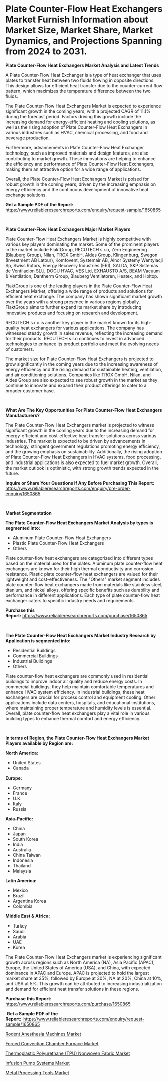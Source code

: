 <p><h1>Plate Counter-Flow Heat Exchangers Market Furnish Information about Market Size, Market Share, Market Dynamics, and Projections Spanning from 2024 to 2031.</h1></p><p><strong>Plate Counter-Flow Heat Exchangers Market Analysis and Latest Trends</strong></p>
<p><p>A Plate Counter-Flow Heat Exchanger is a type of heat exchanger that uses plates to transfer heat between two fluids flowing in opposite directions. This design allows for efficient heat transfer due to the counter-current flow pattern, which maximizes the temperature difference between the two fluids.</p><p>The Plate Counter-Flow Heat Exchangers Market is expected to experience significant growth in the coming years, with a projected CAGR of 11.1% during the forecast period. Factors driving this growth include the increasing demand for energy-efficient heating and cooling solutions, as well as the rising adoption of Plate Counter-Flow Heat Exchangers in various industries such as HVAC, chemical processing, and food and beverage production.</p><p>Furthermore, advancements in Plate Counter-Flow Heat Exchanger technology, such as improved materials and design features, are also contributing to market growth. These innovations are helping to enhance the efficiency and performance of Plate Counter-Flow Heat Exchangers, making them an attractive option for a wide range of applications.</p><p>Overall, the Plate Counter-Flow Heat Exchangers Market is poised for robust growth in the coming years, driven by the increasing emphasis on energy efficiency and the continuous development of innovative heat exchange solutions.</p></p>
<p><strong>Get a Sample PDF of the Report:&nbsp;</strong> <a href="https://www.reliableresearchreports.com/enquiry/request-sample/1650865">https://www.reliableresearchreports.com/enquiry/request-sample/1650865</a></p>
<p>&nbsp;</p>
<p><strong>Plate Counter-Flow Heat Exchangers Major Market Players</strong></p>
<p><p>Plate Counter-Flow Heat Exchangers Market is highly competitive with various key players dominating the market. Some of the prominent players in the market include FlaktGroup, RECUTECH s.r.o, Zern Engineering (Blauberg Group), Nilan, TROX GmbH, Aldes Group, Klingenburg, Swegon (Investment AB Latour), Komfovent, Systemair AB, Alnor Systemy Wentylacji Sp, Swiss Rotors, Energy Recovery Industries (ERI), SALDA, S&P Sistemas de Ventilacion SLU, DOGU HVAC, VES Ltd, EXHAUSTO A/S, BEAM Vacuum & Ventilation, Dantherm Group, Blauberg Ventilatoren, Heatex, and Holtop.</p><p>FlaktGroup is one of the leading players in the Plate Counter-Flow Heat Exchangers Market, offering a wide range of products and solutions for efficient heat exchange. The company has shown significant market growth over the years with a strong presence in various regions globally. FlaktGroup aims to further expand its market share by introducing innovative products and focusing on research and development.</p><p>RECUTECH s.r.o is another key player in the market known for its high-quality heat exchangers for various applications. The company has witnessed steady growth in sales revenue, reflecting the increasing demand for their products. RECUTECH s.r.o continues to invest in advanced technologies to enhance its product portfolio and meet the evolving needs of customers.</p><p>The market size for Plate Counter-Flow Heat Exchangers is projected to grow significantly in the coming years due to the increasing awareness of energy efficiency and the rising demand for sustainable heating, ventilation, and air conditioning solutions. Companies like TROX GmbH, Nilan, and Aldes Group are also expected to see robust growth in the market as they continue to innovate and expand their product offerings to cater to a broader customer base.</p></p>
<p>&nbsp;</p>
<p><strong>What Are The Key Opportunities For Plate Counter-Flow Heat Exchangers Manufacturers?</strong></p>
<p><p>The Plate Counter-Flow Heat Exchangers market is projected to witness significant growth in the coming years due to the increasing demand for energy-efficient and cost-effective heat transfer solutions across various industries. The market is expected to be driven by advancements in technology, stringent government regulations promoting energy efficiency, and the growing emphasis on sustainability. Additionally, the rising adoption of Plate Counter-Flow Heat Exchangers in HVAC systems, food processing, and industrial applications is also expected to fuel market growth. Overall, the market outlook is optimistic, with strong growth trends expected in the future.</p></p>
<p><strong>Inquire or Share Your Questions If Any Before Purchasing This Report:</strong> <a href="https://www.reliableresearchreports.com/enquiry/pre-order-enquiry/1650865">https://www.reliableresearchreports.com/enquiry/pre-order-enquiry/1650865</a></p>
<p>&nbsp;</p>
<p><strong>Market Segmentation</strong></p>
<p><strong>The Plate Counter-Flow Heat Exchangers Market Analysis by types is segmented into:</strong></p>
<p><ul><li>Aluminum Plate Counter-Flow Heat Exchangers</li><li>Plastic Plate Counter-Flow Heat Exchangers</li><li>Others</li></ul></p>
<p><p>Plate counter-flow heat exchangers are categorized into different types based on the material used for the plates. Aluminum plate counter-flow heat exchangers are known for their high thermal conductivity and corrosion resistance. Plastic plate counter-flow heat exchangers are valued for their lightweight and cost-effectiveness. The "Others" market segment includes plate counter-flow heat exchangers made from materials like stainless steel, titanium, and nickel alloys, offering specific benefits such as durability and performance in different applications. Each type of plate counter-flow heat exchanger caters to specific industry needs and requirements.</p></p>
<p><strong>Purchase this Report:&nbsp;</strong><a href="https://www.reliableresearchreports.com/purchase/1650865">https://www.reliableresearchreports.com/purchase/1650865</a></p>
<p>&nbsp;</p>
<p><strong>The Plate Counter-Flow Heat Exchangers Market Industry Research by Application is segmented into:</strong></p>
<p><ul><li>Residential Buildings</li><li>Commercial Buildings</li><li>Industrial Buildings</li><li>Others</li></ul></p>
<p><p>Plate counter-flow heat exchangers are commonly used in residential buildings to improve indoor air quality and reduce energy costs. In commercial buildings, they help maintain comfortable temperatures and enhance HVAC system efficiency. In industrial buildings, these heat exchangers are crucial for process control and equipment cooling. Other applications include data centers, hospitals, and educational institutions, where maintaining proper temperature and humidity levels is essential. Overall, plate counter-flow heat exchangers play a vital role in various building types to enhance thermal comfort and energy efficiency.</p></p>
<p>&nbsp;</p>
<p><strong>In terms of Region, the Plate Counter-Flow Heat Exchangers Market Players available by Region are:</strong></p>
<p>
    <p> <strong> North America: </strong>
        <ul>
            <li>United States</li>
            <li>Canada</li>
        </ul>
        </p> 
    <p> <strong> Europe: </strong>
        <ul>
            <li>Germany</li>
            <li>France</li>
            <li>U.K.</li>
            <li>Italy</li>
            <li>Russia</li>
        </ul>
        </p> 
    <p> <strong> Asia-Pacific: </strong>
        <ul>
            <li>China</li>
            <li>Japan</li>
            <li>South Korea</li>
            <li>India</li>
            <li>Australia</li>
            <li>China Taiwan</li>
            <li>Indonesia</li>
            <li>Thailand</li>
            <li>Malaysia</li>
        </ul>
        </p> 
    <p> <strong> Latin America: </strong>
        <ul>
            <li>Mexico</li>
            <li>Brazil</li>
            <li>Argentina Korea</li>
            <li>Colombia</li>
        </ul>
        </p> 
    <p> <strong> Middle East & Africa: </strong>
        <ul>
            <li>Turkey</li>
            <li>Saudi</li>
            <li>Arabia</li>
            <li>UAE</li>
            <li>Korea</li>
        </ul>
    </p>
    </p>
<p><p>The Plate Counter-Flow Heat Exchangers market is experiencing significant growth across regions such as North America (NA), Asia Pacific (APAC), Europe, the United States of America (USA), and China, with expected dominance in APAC and Europe. APAC is projected to hold the largest market share at 35%, followed by Europe at 30%, NA at 20%, China at 10%, and USA at 5%. This growth can be attributed to increasing industrialization and demand for efficient heat transfer solutions in these regions.</p></p>
<p><strong>Purchase this Report: </strong><a href="https://www.reliableresearchreports.com/purchase/1650865">https://www.reliableresearchreports.com/purchase/1650865</a></p>
<p>&nbsp;<strong>Get a Sample PDF of the Report:&nbsp;&nbsp;</strong><a href="https://www.reliableresearchreports.com/enquiry/request-sample/1650865">https://www.reliableresearchreports.com/enquiry/request-sample/1650865</a></p>
<p><strong></strong></p>
<p><p><a href="https://medium.com/@bobbyreynolds76g/rodent-anesthesia-machines-market-furnishes-information-on-market-share-market-trends-and-market-3a079fc26537">Rodent Anesthesia Machines Market</a></p><p><a href="https://issuu.com/reportprime-2/docs/forced-convection-chamber-furnace-market-size-2030">Forced Convection Chamber Furnace Market</a></p><p><a href="https://github.com/ashepherd82/Market-Research-Report-List-3/blob/main/thermoplastic-polyurethane-tpu-nonwoven-fabric-market.md">Thermoplastic Polyurethane (TPU) Nonwoven Fabric Market</a></p><p><a href="https://medium.com/@bobbyreynolds76g/infusion-pump-systems-market-insight-market-trends-growth-forecasted-from-2024-to-2031-043437156282">Infusion Pump Systems Market</a></p><p><a href="https://issuu.com/reportprime-2/docs/metal-processing-tools-market-size-2030.pptx">Metal Processing Tools Market</a></p></p>